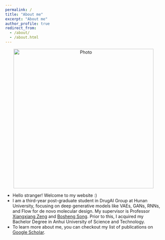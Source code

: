 ```yaml
---
permalink: /
title: "About me"
excerpt: "About me"
author_profile: true
redirect_from: 
  - /about/
  - /about.html
---
```


<p align="center">
  <img src="http://ChengJade.github.io/images/background.png?raw=true" alt="Photo" style="width: 450px;"/> 
</p>

+ Hello stranger! Welcome to my website :)
+ I am a third-year post-graduate student in DrugAI Group at Hunan University, focusing on deep generative models like VAEs, GANs, RNNs, and Flow for de novo molecular design. My supervisor is Professor [Xiangxiang Zeng](https://scholar.google.com/citations?user=B20HBMIAAAAJ&hl=en) and [Bosheng Song](https://scholar.google.com.hk/citations?user=n2szdRoAAAAJ&hl=zh-CN). Prior to this, I acquired my Bachelor Degree in Anhui University of Science and Technology. 
+ To learn more about me, you can checkout my list of publications on [Google Scholar](https://scholar.google.com/citations?user=3J6djrMAAAAJ&hl=en).

